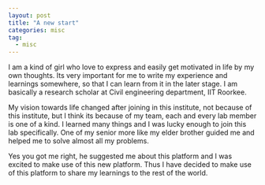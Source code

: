 ```yaml
---
layout: post
title: "A new start"
categories: misc
tag: 
  - misc
---
```



I am a kind of girl who love to express and easily get motivated in  life by my own thoughts. Its very important for me to write my experience and learnings somewhere, so that I can learn from it in the later stage. I am basically a research scholar at Civil engineering department, IIT Roorkee. 

My vision towards life changed after joining in this institute, not because of this institute, but I think its because of my team, each and every lab member is one of a kind. I learned many things and I was lucky enough to join this lab specifically. One of my senior  more like my elder brother guided me and helped me to solve almost all my problems. 

Yes you got me right, he suggested me about this platform and I was excited to make use of this new platform. Thus I have decided to make use of this platform to share my learnings to the rest of the world.

